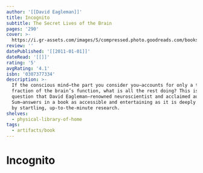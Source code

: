 ```yaml
---
author: '[[David Eagleman]]'
title: Incognito
subtitle: The Secret Lives of the Brain
pages: '290'
cover: >-
  https://i.gr-assets.com/images/S/compressed.photo.goodreads.com/books/1348669116l/9827912.jpg
review: ''
datePublished: '[[2011-01-01]]'
dateRead: '[[]]'
rating: '5'
avgRating: '4.1'
isbn: '0307377334'
description: >-
  If the conscious mind—the part you consider you—accounts for only a tiny
  fraction of the brain’s function, what is all the rest doing? This is the
  question that David Eagleman—renowned neuroscientist and acclaimed author of
  Sum—answers in a book as accessible and entertaining as it is deeply informed
  by startling, up-to-the-minute research.
shelves:
  - physical-library-of-home
tags:
  - artifacts/book
---
```

#  Incognito
